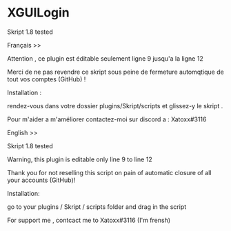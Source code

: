 # XGUILogin
Skript 1.8 tested


Français >>

Attention , ce plugin est éditable seulement ligne 9 jusqu'a la ligne 12 

Merci de ne pas revendre ce skript sous peine de fermeture automqtique de tout vos comptes (GitHub) !

Installation :

rendez-vous dans votre dossier plugins/Skript/scripts et glissez-y le skript .

Pour m'aider a m'améliorer contactez-moi sur discord a : Xatoxx#3116

English >>

Skript 1.8 tested

Warning, this plugin is editable only line 9 to line 12

Thank you for not reselling this script on pain of automatic closure of all your accounts (GitHub)!

Installation:

go to your plugins / Skript / scripts folder and drag in the script

For support me , contcact me to Xatoxx#3116 (I'm frensh)
